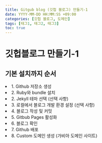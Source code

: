 ```yaml
---
title: Gitgub blog (깃헙 블로그) 만들기-1
date: YYYY-MM-DD HH:MM:SS +09:00
categories: [깃헙 블로그, 도메인]
tags: [태그1, 태그2, 태그3]
toc: true
---
```


<h1>깃헙블로그 만들기-1</h1>
<h2>기본 설치까지 순서</h2>

  <li>1. Github 저장소 생성</li>
  <li>2. Ruby와 bundle 설치</li>

  <li>2. Jekyll 테마 선택 (선택 사항)</li>
  <li>3. 로컬에서 블로그 개발 환경 설정 (선택 사항)</li>
  <li>4. 블로그 작성 및 커밋</li>
  <li>5. Gitbub Pages 활성화</li>
  <li>6. 블로그 확인</li>
  <li>7. Github 배포</li>
  <li>8. Custom 도메인 생성 (가비아 도메인 사이트)  </li>

<!-- # Welcome

**Hello world**, this is my first Jekyll blog post.

I hope you like it! -->

<!-- <ul>
  {% for post in site.posts %}
    <li>
      <a href="{{ post.url }}">{{ post.title }}</a>
    </li>
  {% endfor %}
</ul> -->

<!-- <button>asd </button> -->
